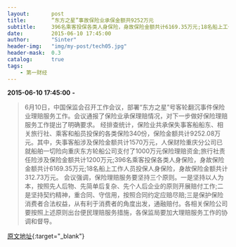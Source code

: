 ```yaml
---
layout:       post
title:        “东方之星”事故保险业承保金额共9252万元
subtitle:     396名乘客投保各类人身保险，身故保险金额共计6169.35万元;18名船上工作人员投保人身保险，身故保险金额共计 312.73万元。
date:         2015-06-10 17:45:00
author:       "Sinter"
header-img:   "img/my-post/tech05.jpg"
header-mask:  0.3
catalog:      true
tags:
    - 第一财经
---
```


**2015-06-10 17:45:00**  **-**

> 6月10日，中国保监会召开工作会议，部署“东方之星”号客轮翻沉事件保险业理赔服务工作。会议通报了保险业承保理赔情况，对下一步做好保险理赔服务工作提出了明确要求。
经排查统计，保险业共承保失事客船船东、相关旅行社、乘客和船员投保的各类保险340份，保险金额共计9252.08万元。其中，失事客船涉及保险金额共计1570万元，人保财险重庆分公司已就船舶一切险向重庆东方轮船公司支付了1000万元保险理赔资金;旅行社责任险涉及保险金额共计1200万元;396名乘客投保各类人身保险，身故保险金额共计6169.35万元;18名船上工作人员投保人身保险，身故保险金额共计 312.73万元。
会议强调，保险理赔服务要坚持三个原则。一是坚持以人为本，按照先人后物、先简单后复杂、先个人后企业的原则开展赔付工作;二是坚持契约精神，重合同、守信用，按照合同约定应赔尽赔;三是保护保险消费者合法权益，从有利于消费者的角度出发，通融赔付。各相关保险公司要按照上述原则出台便民理赔服务措施，各保监局要加大理赔服务工作的协调和督导。


[原文地址](http://www.yicai.com/news/4630613.html){:target="_blank"}


